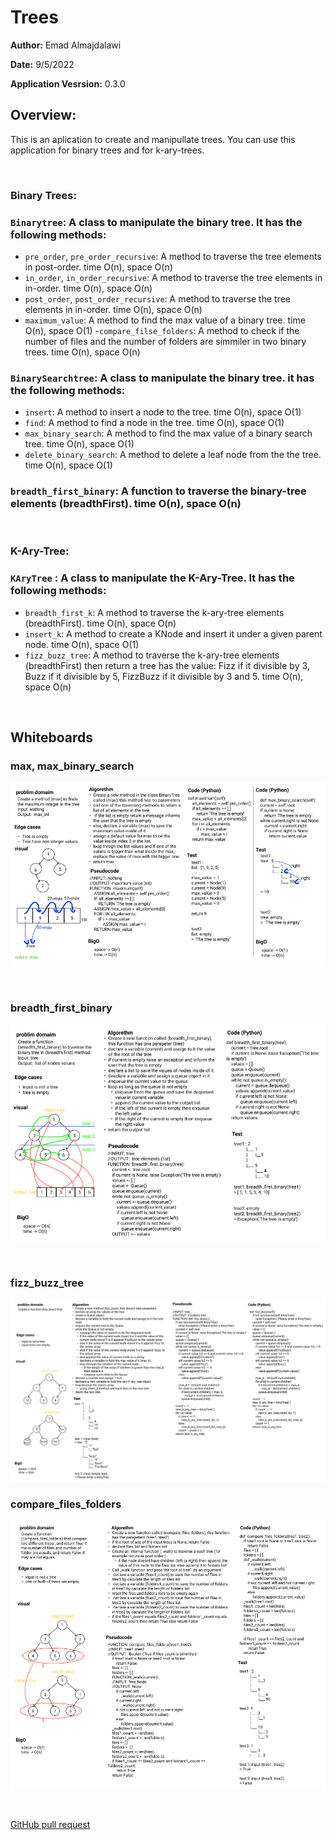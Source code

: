 # Trees

**Author:** Emad Almajdalawi

**Date:** 9/5/2022

**Application Vesrsion:** 0.3.0

## Overview:

This is an aplication to create and manipullate trees. You can use this application for binary trees and for k-ary-trees.

<br>

### Binary Trees:

### `Binarytree`: A class to manipulate the binary tree. It has the following methods:

- `pre_order`, `pre_order_recursive`: A method to traverse the tree elements in post-order. time O(n), space O(n)
- `in_order`, `in_order_recursive`: A method to traverse the tree elements in in-order. time O(n), space O(n)
- `post_order`, `post_order_recursive`: A method to traverse the tree elements in in-order. time O(n), space O(n)
- `maximum_value`: A method to find the max value of a binary tree. time O(n), space O(1)
-`compare_filse_folders`:  A method to check if the number of files and the number of folders are simmiler in two binary trees. time O(n), space O(n)

### `BinarySearchtree`: A class to manipulate the binary tree. it has the following methods:

- `insert`: A method to insert a node to the tree. time O(n), space O(1)
- `find`: A method to find a node in the tree. time O(n), space O(1)
- `max_binary_search`:  A method to find the max value of a binary search tree. time O(n), space O(1)
- `delete_binary_search`: A method to delete a leaf node from the the tree. time O(n), space O(1)

### `breadth_first_binary`: A function to traverse the binary-tree elements (breadthFirst). time O(n), space O(n)

<br>

### K-Ary-Tree:

### `KAryTree` : A class to manipulate the K-Ary-Tree. It has the following methods:

- `breadth_first_k`: A method to traverse the k-ary-tree elements (breadthFirst). time O(n), space O(n)
- `insert_k`:  A method to create a KNode and insert it under a given parent node. time O(n), space O(1)
- `fizz_buzz_tree`: A method to traverse the k-ary-tree elements (breadthFirst) then return a tree has the value: Fizz if it divisible by 3, Buzz if it divisible by 5, FizzBuzz if it divisible by 3 and 5. time O(n), space O(n)


<br>

## Whiteboards

### max, max_binary_search

![max](/class15_trees/imgs/max_tree.png)

<br>

### breadth_first_binary

![breadth First](./imgs/breadth_first_binary.png)

<br>

### fizz_buzz_tree

![FizzBuzz](./imgs/fizz_buzz.png)

### compare_files_folders

![Compare Files and Folders](./imgs/compare_files_foldes.png)

<br>

[GitHub pull request](https://github.com/emad-almajdalawi/data-structures-and-algorithms/pull/30)